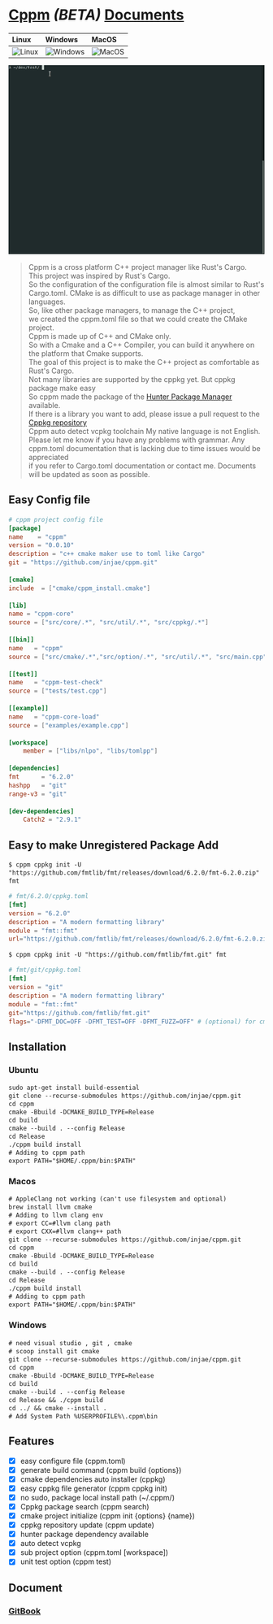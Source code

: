 
[Cppm](https://injae.github.io/cppm/) ***(BETA)*** [Documents](https://injae.github.io/cppm/)
========
|Linux|Windows|MacOS|
|:----|:------|:----|
![Linux](https://github.com/injae/cppm/workflows/Linux/badge.svg) | ![Windows](https://github.com/injae/cppm/workflows/Windows/badge.svg) | ![MacOS](https://github.com/injae/cppm/workflows/MacOS/badge.svg) |

![](cppm_demo.gif)
> Cppm is a cross platform C++ project manager like Rust's Cargo.   
> This project was inspired by Rust's Cargo.  
> So the configuration of the configuration file is almost similar to Rust's Cargo.toml.
> CMake is as difficult to use as package manager in other languages.   
> So, like other package managers, to manage the C++ project,   
> we created the cppm.toml file so that we could create the CMake project.   
> Cppm is made up of C++ and CMake only.   
> So with a Cmake and a C++ Compiler, you can build it anywhere on the platform that Cmake supports.  
> The goal of this project is to make the C++ project as comfortable as Rust's Cargo.  
> Not many libraries are supported by the cppkg yet. But cppkg package make easy  
> So cppm made the package of the [Hunter Package Manager](https://github.com/ruslo/hunter) available.   
> If there is a library you want to add, please issue a pull request to the [Cppkg repository](https://github.com/injae/cppkg)  
> Cppm auto detect vcpkg toolchain
> My native language is not English. Please let me know if you have any problems with grammar.
> Any cppm.toml documentation that is lacking due to time issues would be appreciated   
> if you refer to Cargo.toml documentation or contact me. Documents will be updated as soon as possible.  

## Easy Config file
```toml
# cppm project config file
[package]
name    = "cppm"
version = "0.0.10"
description = "c++ cmake maker use to toml like Cargo"
git = "https://github.com/injae/cppm.git"

[cmake]
include  = ["cmake/cppm_install.cmake"]

[lib]
name = "cppm-core"
source = ["src/core/.*", "src/util/.*", "src/cppkg/.*"]

[[bin]]
name   = "cppm"
source = ["src/cmake/.*","src/option/.*", "src/util/.*", "src/main.cpp"]

[[test]]
name   = "cppm-test-check"
source = ["tests/test.cpp"]

[[example]]
name   = "cppm-core-load"
source = ["examples/example.cpp"]

[workspace]
    member = ["libs/nlpo", "libs/tomlpp"]

[dependencies]
fmt      = "6.2.0"
hashpp   = "git"
range-v3 = "git"

[dev-dependencies]
    Catch2 = "2.9.1"
```

## Easy to make Unregistered Package Add
```console
$ cppm cppkg init -U "https://github.com/fmtlib/fmt/releases/download/6.2.0/fmt-6.2.0.zip" fmt
```
```toml
# fmt/6.2.0/cppkg.toml
[fmt]
version = "6.2.0"
description = "A modern formatting library"
module = "fmt::fmt"
url="https://github.com/fmtlib/fmt/releases/download/6.2.0/fmt-6.2.0.zip"
```

```console
$ cppm cppkg init -U "https://github.com/fmtlib/fmt.git" fmt
```
```toml
# fmt/git/cppkg.toml
[fmt]
version = "git"
description = "A modern formatting library"
module = "fmt::fmt"
git="https://github.com/fmtlib/fmt.git"
flags="-DFMT_DOC=OFF -DFMT_TEST=OFF -DFMT_FUZZ=OFF" # (optional) for cmake build fast flags
```

## Installation
### Ubuntu
```console
sudo apt-get install build-essential
git clone --recurse-submodules https://github.com/injae/cppm.git
cd cppm
cmake -Bbuild -DCMAKE_BUILD_TYPE=Release
cd build
cmake --build . --config Release
cd Release
./cppm build install
# Adding to cppm path
export PATH="$HOME/.cppm/bin:$PATH"
```


### Macos
```console
# AppleClang not working (can't use filesystem and optional)
brew install llvm cmake
# Adding to llvm clang env
# export CC=#llvm clang path
# export CXX=#llvm clang++ path 
git clone --recurse-submodules https://github.com/injae/cppm.git
cd cppm
cmake -Bbuild -DCMAKE_BUILD_TYPE=Release
cd build
cmake --build . --config Release
cd Release
./cppm build install
# Adding to cppm path
export PATH="$HOME/.cppm/bin:$PATH"
```
### Windows
```console
# need visual studio , git , cmake
# scoop install git cmake
git clone --recurse-submodules https://github.com/injae/cppm.git
cd cppm
cmake -Bbuild -DCMAKE_BUILD_TYPE=Release
cd build
cmake --build . --config Release
cd Release && ./cppm build
cd ../ && cmake --install .
# Add System Path %USERPROFILE%\.cppm\bin
```

## Features
- [x] easy configure file (cppm.toml)
- [x] generate build command (cppm build {options})
- [x] cmake dependencies auto installer (cppkg)
- [x] easy cppkg file generator (cppm cppkg init)
- [x] no sudo, package local install path (~/.cppm/)
- [x] Cppkg package search (cppm search)
- [x] cmake project initialize (cppm init {options} {name})
- [x] cppkg repository update (cppm update)
- [x] hunter package dependency available 
- [x] auto detect vcpkg 
- [x] sub project option (cppm.toml [workspace])
- [x] unit test option (cppm test)

## Document
### [GitBook](https://injae.github.io/cppm/)
